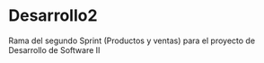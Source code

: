 # Desarrollo2
Rama del segundo Sprint (Productos y ventas) para el proyecto de Desarrollo de Software II
